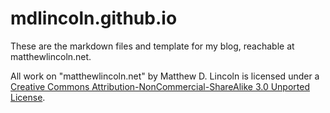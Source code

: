 mdlincoln.github.io
===================

These are the markdown files and template for my blog, reachable at matthewlincoln.net.

All work on "matthewlincoln.net" by Matthew D. Lincoln is licensed under
a [Creative Commons Attribution-NonCommercial-ShareAlike 3.0 Unported
License](http://creativecommons.org/licenses/by-nc-sa/3.0/deed.en_US).


